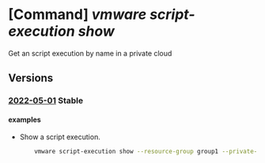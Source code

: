 # [Command] _vmware script-execution show_

Get an script execution by name in a private cloud

## Versions

### [2022-05-01](/Resources/mgmt-plane/L3N1YnNjcmlwdGlvbnMve30vcmVzb3VyY2Vncm91cHMve30vcHJvdmlkZXJzL21pY3Jvc29mdC5hdnMvcHJpdmF0ZWNsb3Vkcy97fS9zY3JpcHRleGVjdXRpb25zL3t9/2022-05-01.xml) **Stable**

<!-- mgmt-plane /subscriptions/{}/resourcegroups/{}/providers/microsoft.avs/privateclouds/{}/scriptexecutions/{} 2022-05-01 -->

#### examples

- Show a script execution.
    ```bash
        vmware script-execution show --resource-group group1 --private-cloud cloud1 --name addSsoServer
    ```
